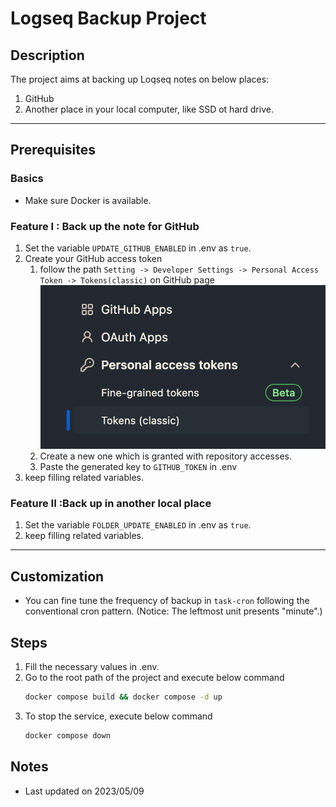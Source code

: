 # Logseq Backup Project
## Description
The project aims at backing up Loqseq notes on below places:
1. GitHub
2. Another place in your local computer, like SSD ot hard drive.
---

## Prerequisites
### Basics
* Make sure Docker is available. 

### Feature I : Back up the note for GitHub
1. Set the variable `UPDATE_GITHUB_ENABLED` in .env as `true`.
2. Create your GitHub access token 
    1. follow the path `Setting -> Developer Settings -> Personal Access Token -> Tokens(classic)` on GitHub page
    ![image info](./assets/personal-access-token.png)
    2. Create a new one which is granted with repository accesses.
    3. Paste the generated key to `GITHUB_TOKEN` in .env
3. keep filling related variables.

### Feature II :Back up in another local place
1. Set the variable `FOLDER_UPDATE_ENABLED` in .env as `true`.
2. keep filling related variables.
---

## Customization
* You can fine tune the frequency of backup in `task-cron` following the conventional cron pattern. (Notice: The leftmost unit presents "minute".)

## Steps
1. Fill the necessary values in .env.
2. Go to the root path of the project and execute below command
    ```bash
    docker compose build && docker compose -d up
    ```
3. To stop the service, execute below command
    ```bash
    docker compose down
    ```

## Notes
* Last updated on 2023/05/09
